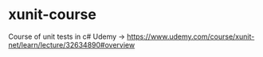 # xunit-course
Course of unit tests in c# Udemy -> https://www.udemy.com/course/xunit-net/learn/lecture/32634890#overview
